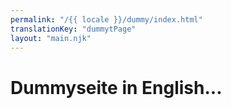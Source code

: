 ```yaml
---
permalink: "/{{ locale }}/dummy/index.html"
translationKey: "dummytPage"
layout: "main.njk"
---
```


# Dummyseite in English...
